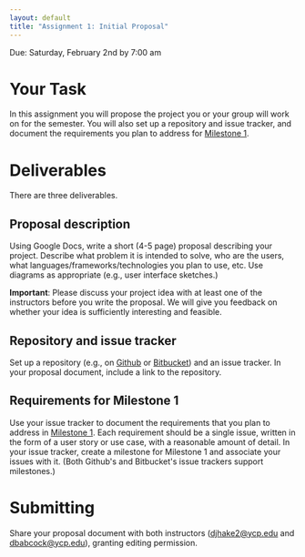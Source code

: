 ```yaml
---
layout: default
title: "Assignment 1: Initial Proposal"
---
```


Due: Saturday, February 2nd by 7:00 am

# Your Task

In this assignment you will propose the project you or your group will work on for the semester.  You will also set up a repository and issue tracker, and document the requirements you plan to address for [Milestone 1](assign02.html).

# Deliverables

There are three deliverables.

## Proposal description

Using Google Docs, write a short (4-5 page) proposal describing your project.  Describe what problem it is intended to solve, who are the users, what languages/frameworks/technologies you plan to use, etc.  Use diagrams as appropriate (e.g., user interface sketches.)

<div class="callout">
<b>Important</b>: Please discuss your project idea with at least one of the instructors before you write the proposal.  We will give you feedback on whether your idea is sufficiently interesting and feasible.
</div>

## Repository and issue tracker

Set up a repository (e.g., on [Github](https://github.com) or [Bitbucket](https://bitbucket.org)) and an issue tracker.  In your proposal document, include a link to the repository.

## Requirements for Milestone 1

Use your issue tracker to document the requirements that you plan to address in [Milestone 1](assign02.html).  Each requirement should be a single issue, written in the form of a user story or use case, with a reasonable amount of detail.  In your issue tracker, create a milestone for Milestone 1 and associate your issues with it.  (Both Github's and Bitbucket's issue trackers support milestones.)

# Submitting

Share your proposal document with both instructors (<djhake2@ycp.edu> and <dbabcock@ycp.edu>), granting editing permission.

<!-- vim:set wrap: -->
<!-- vim:set linebreak: -->
<!-- vim:set nolist: -->
